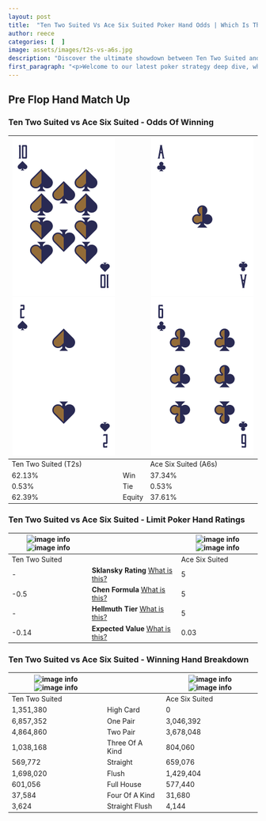 ```yaml
---
layout: post
title:  "Ten Two Suited Vs Ace Six Suited Poker Hand Odds | Which Is The Better Hand In Poker? A Complete Guide"
author: reece
categories: [  ]
image: assets/images/t2s-vs-a6s.jpg
description: "Discover the ultimate showdown between Ten Two Suited and Ace Six Suited in poker! Uncover the odds, strategies, and scenarios where one hand triumphs over the other. Get ready to up your poker game with this thrilling analysis."
first_paragraph: "<p>Welcome to our latest poker strategy deep dive, where we're pitting two distinct hands against each other in a high-stakes showdown: Ten Two Suited vs Ace Six Suited.</p><p>In the dynamic world of poker, every decision counts, and knowing which hand holds the upper hand is key to your success at the table.</p><p>In this article, we'll dissect these two hands, explore the scenarios where one dominates the other, and equip you with the knowledge to make strategic choices that can tip the odds in your favor.</p><p>Get ready to unravel the intriguing dynamics of these poker hands and elevate your game to new heights.</p>"
---
```




[comment]: # (sp0)

## Pre Flop Hand Match Up

<div class="table hand-ratings" markdown="1"> 



### Ten Two Suited vs Ace Six Suited - Odds Of Winning


    
| ![image info](assets/images/hand1/t.png) ![image info](assets/images/hand1/2.png) |  | ![image info](assets/images/hand2/a.png) ![image info](assets/images/hand2/6.png) |
| -------- | -------- | -------- |
| Ten Two Suited (T2s) |  | Ace Six Suited (A6s) |
| 62.13% | Win | 37.34% |
| 0.53% | Tie | 0.53% |
| 62.39% | Equity | 37.61% |




[comment]: # (sp1)



### Ten Two Suited vs Ace Six Suited - Limit Poker Hand Ratings


    
| ![image info](https://www.riverpairs.com/assets/images/hand1/t.png) ![image info](https://www.riverpairs.com/assets/images/hand1/2.png) |  | ![image info](https://www.riverpairs.com/assets/images/hand2/a.png) ![image info](https://www.riverpairs.com/assets/images/hand2/6.png) |
| -------- | -------- | -------- |
| Ten Two Suited |  | Ace Six Suited |
| - | **Sklansky Rating** [What is this?](/sklansky-rating-explained) | 5 |
| -0.5 | **Chen Formula** [What is this?](/chen-formula-explained) | 5 |
| - | **Hellmuth Tier** [What is this?](/Hellmuth-tier-explained) | 5 |
| -0.14 | **Expected Value** [What is this?](/expected-value-explained) | 0.03 |




[comment]: # (sp2)



### Ten Two Suited vs Ace Six Suited - Winning Hand Breakdown


    
| ![image info](https://www.riverpairs.com/assets/images/hand1/t.png) ![image info](https://www.riverpairs.com/assets/images/hand1/2.png) |  | ![image info](https://www.riverpairs.com/assets/images/hand2/a.png) ![image info](https://www.riverpairs.com/assets/images/hand2/6.png) |
| -------- | -------- | -------- |
| Ten Two Suited |  | Ace Six Suited |
| 1,351,380 | High Card | 0 |
| 6,857,352 | One Pair | 3,046,392 |
| 4,864,860 | Two Pair | 3,678,048 |
| 1,038,168 | Three Of A Kind | 804,060 |
| 569,772 | Straight | 659,076 |
| 1,698,020 | Flush | 1,429,404 |
| 601,056 | Full House | 577,440 |
| 37,584 | Four Of A Kind | 31,680 |
| 3,624 | Straight Flush | 4,144 |




[comment]: # (sp3)



</div>

[comment]: # (sp4)



[comment]: # (sp5)

